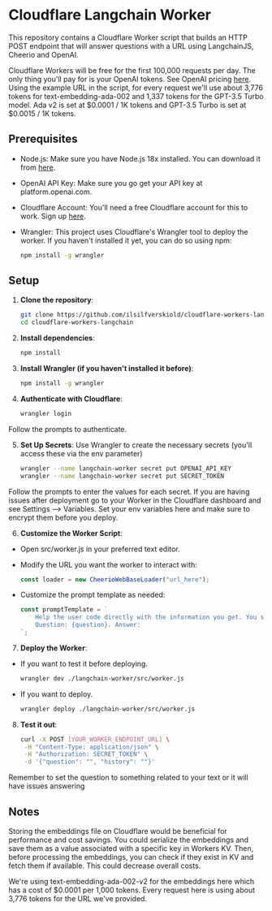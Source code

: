 # Cloudflare Langchain Worker

This repository contains a Cloudflare Worker script that builds an HTTP POST endpoint that will answer questions with a URL using LangchainJS, Cheerio and OpenAI. 

Cloudflare Workers will be free for the first 100,000 requests per day. The only thing you'll pay for is your OpenAI tokens. See OpenAI pricing [here](https://openai.com/pricing). Using the example URL in the script, for every request we'll use about 3,776 tokens for text-embedding-ada-002 and 1,337 tokens for the GPT-3.5 Turbo model. Ada v2 is set at $0.0001 / 1K tokens and GPT-3.5 Turbo is set at $0.0015 / 1K tokens.

## Prerequisites

- Node.js: Make sure you have Node.js 18x installed. You can download it from [here](https://nodejs.org/).
- OpenAI API Key: Make sure you go get your API key at platform.openai.com.
- Cloudflare Account: You'll need a free Cloudflare account for this to work. Sign up [here](https://workers.cloudflare.com/).
- Wrangler: This project uses Cloudflare's Wrangler tool to deploy the worker. If you haven't installed it yet, you can do so using npm:

  ```bash
  npm install -g wrangler

## Setup

1. **Clone the repository**:

    ```bash
    git clone https://github.com/ilsilfverskiold/cloudflare-workers-langchain.git
    cd cloudflare-workers-langchain

2. **Install dependencies**: 

    ```bash
    npm install

3. **Install Wrangler (if you haven't installed it before)**: 

    ```bash
    npm install -g wrangler

4. **Authenticate with Cloudflare**:

    ```bash
    wrangler login

Follow the prompts to authenticate.

5. **Set Up Secrets**: Use Wrangler to create the necessary secrets (you'll access these via the env parameter)

    ```bash
    wrangler --name langchain-worker secret put OPENAI_API_KEY
    wrangler --name langchain-worker secret put SECRET_TOKEN

Follow the prompts to enter the values for each secret. If you are having issues after deployment go to your Worker in the Cloudflare dashboard and see Settings --> Variables. Set your env variables here and make sure to encrypt them before you deploy.

6. **Customize the Worker Script**:

- Open src/worker.js in your preferred text editor.
- Modify the URL you want the worker to interact with:

    ```javascript
    const loader = new CheerioWebBaseLoader("url_here");

- Customize the prompt template as needed:

    ```javascript
    const promptTemplate = `
        Help the user code directly with the information you get. You should be able to help the user understand how to use it in their own javascript code.
        Question: {question}. Answer:
	`;

7. **Deploy the Worker**:

- If you want to test it before deploying.

    ```bash
    wrangler dev ./langchain-worker/src/worker.js

- If you want to deploy.

    ```bash
    wrangler deploy ./langchain-worker/src/worker.js

8. **Test it out**:

    ```bash
    curl -X POST [YOUR_WORKER_ENDPOINT_URL] \
     -H "Content-Type: application/json" \
     -H "Authorization: SECRET_TOKEN" \
     -d '{"question": "", "history": ""}'

Remember to set the question to something related to your text or it will have issues answering

## Notes

Storing the embeddings file on Cloudflare would be beneficial for performance and cost savings. You could serialize the embeddings and save them as a value associated with a specific key in Workers KV. Then, before processing the embeddings, you can check if they exist in KV and fetch them if available. This could decrease overall costs. 

We're using text-embedding-ada-002-v2 for the embeddings here which has a cost of $0.0001 per 1,000 tokens. Every request here is using about 3,776 tokens for the URL we've provided. 
